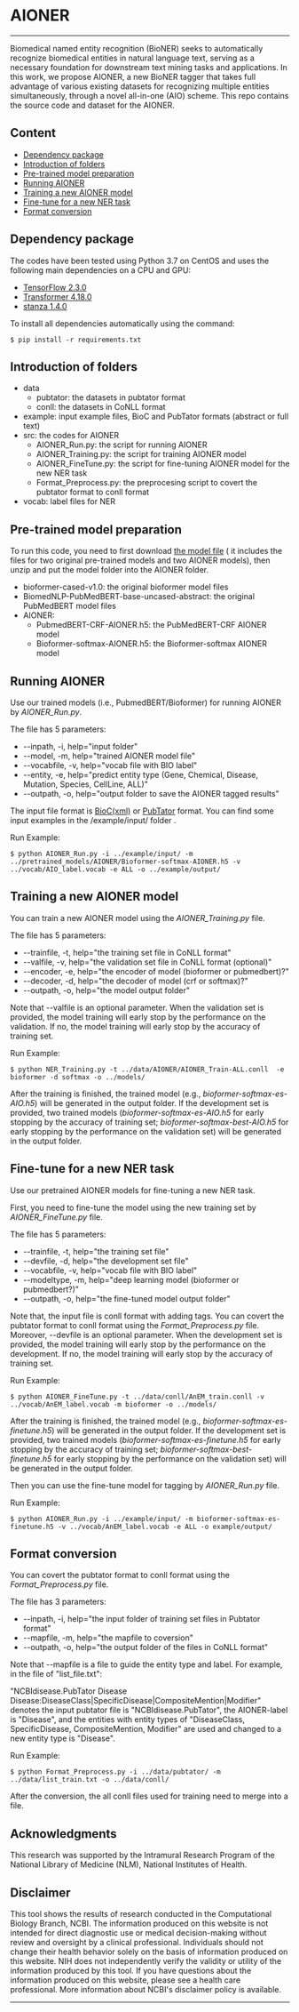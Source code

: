 # AIONER
***
Biomedical named entity recognition (BioNER) seeks to automatically recognize biomedical entities in natural language text, serving as a necessary foundation for downstream text mining tasks and applications. In this work, we propose AIONER, a new BioNER tagger that takes full advantage of various existing datasets for recognizing multiple entities simultaneously, through a novel all-in-one (AIO) scheme. This repo contains the source code and dataset for the AIONER.


## Content
- [Dependency package](#package)
- [Introduction of folders](#intro)
- [Pre-trained model preparation](#preparation)
- [Running AIONER](#tagging)
- [Training a new AIONER model](#training)
- [Fine-tune for a new NER task](#app)
- [Format conversion](#preprocess)



## Dependency package
<a name="package"></a>
The codes have been tested using Python 3.7 on CentOS and uses the following main dependencies on a CPU and GPU:
- [TensorFlow 2.3.0](https://www.tensorflow.org/)
- [Transformer 4.18.0](https://huggingface.co/docs/transformers/installation)
- [stanza 1.4.0](stanfordnlp.github.io/stanza/)


To install all dependencies automatically using the command:

    $ pip install -r requirements.txt


## Introduction of folders
<a name="intro"></a>

- data
	- pubtator: the datasets in pubtator format
	- conll: the datasets in CoNLL format
- example: input example files, BioC and PubTator formats (abstract or full text)
- src: the codes for AIONER
	- AIONER_Run.py: the script for running AIONER
	- AIONER_Training.py: the script for training AIONER model
	- AIONER_FineTune.py: the script for fine-tuning AIONER model for the new NER task
	- Format_Preprocess.py: the preprocesing script to covert the pubtator format to conll format
- vocab: label files for NER


## Pre-trained model preparation
<a name="preparation"></a>

To run this code, you need to first download [the model file](https://ftp.ncbi.nlm.nih.gov/pub/lu/AIONER/pretrained_models.zip) ( it includes the files for two original pre-trained models and two AIONER models), then unzip and put the model folder into the AIONER folder.

- bioformer-cased-v1.0: the original bioformer model files
- BiomedNLP-PubMedBERT-base-uncased-abstract: the original PubMedBERT model files
- AIONER:
	- PubmedBERT-CRF-AIONER.h5: the PubMedBERT-CRF AIONER model
	- Bioformer-softmax-AIONER.h5: the Bioformer-softmax AIONER model



## Running AIONER
<a name="tagging"></a>
Use our trained models (i.e., PubmedBERT/Bioformer) for running AIONER by *AIONER_Run.py*.

The file has 5 parameters:

- --inpath, -i, help="input folder"
- --model, -m, help="trained AIONER model file"
- --vocabfile, -v, help="vocab file with BIO label"
- --entity, -e, help="predict entity type (Gene, Chemical, Disease, Mutation, Species, CellLine, ALL)"
- --outpath, -o, help="output folder to save the AIONER tagged results"

The input file format is [BioC(xml)](bioc.sourceforge.net) or [PubTator](https://www.ncbi.nlm.nih.gov/CBBresearch/Lu/Demo/tmTools/Format.html) format. You can find some input examples in the /example/input/ folder .



Run Example:

    $ python AIONER_Run.py -i ../example/input/ -m ../pretrained_models/AIONER/Bioformer-softmax-AIONER.h5 -v ../vocab/AIO_label.vocab -e ALL -o ../example/output/




## Training a new AIONER model
<a name="training"></a>


You can train a new AIONER model using the *AIONER_Training.py* file.

The file has 5 parameters:

- --trainfile, -t, help="the training set file in CoNLL format"
- --valfile, -v, help="the validation set file in CoNLL format (optional)"
- --encoder, -e, help="the encoder of model (bioformer or pubmedbert)?"
- --decoder, -d, help="the decoder of model (crf or softmax)?"
- --outpath, -o, help="the model output folder"



Note that --valfile is an optional parameter. When the validation set is provided, the model training will early stop by the performance on the validation. If no, the model training will early stop by the accuracy of training set. 

Run Example:

    $ python NER_Training.py -t ../data/AIONER/AIONER_Train-ALL.conll  -e bioformer -d softmax -o ../models/

After the training is finished, the trained model (e.g., *bioformer-softmax-es-AIO.h5*) will be generated in the output folder. If the development set is provided, two trained models (*bioformer-softmax-es-AIO.h5* for early stopping by the accuracy of training set; *bioformer-softmax-best-AIO.h5* for early stopping by the performance on the validation set) will be generated in the output folder.



## Fine-tune for a new NER task
<a name="app"></a>
Use our pretrained AIONER models for fine-tuning a new NER task.

First, you need to fine-tune the model using the new training set by *AIONER_FineTune.py* file.

The file has 5 parameters:

- --trainfile, -t, help="the training set file"
- --devfile, -d, help="the development set file"
- --vocabfile, -v, help="vocab file with BIO label"
- --modeltype, -m, help="deep learning model (bioformer or pubmedbert?)"
- --outpath, -o, help="the fine-tuned model output folder"

Note that, the input file is conll format with adding <ALL></ALL> tags. You can covert the pubtator format to conll format using the *Format_Preprocess.py* file. Moreover, --devfile is an optional parameter. When the development set is provided, the model training will early stop by the performance on the development. If no, the model training will early stop by the accuracy of training set. 

Run Example:

    $ python AIONER_FineTune.py -t ../data/conll/AnEM_train.conll -v ../vocab/AnEM_label.vocab -m bioformer -o ../models/

After the training is finished, the trained model (e.g., *bioformer-softmax-es-finetune.h5*) will be generated in the output folder. If the development set is provided, two trained models (*bioformer-softmax-es-finetune.h5* for early stopping by the accuracy of training set; *bioformer-softmax-best-finetune.h5* for early stopping by the performance on the validation set) will be generated in the output folder.


Then you can use the fine-tune model for tagging by *AIONER_Run.py* file.


Run Example:

    $ python AIONER_Run.py -i ../example/input/ -m bioformer-softmax-es-finetune.h5 -v ../vocab/AnEM_label.vocab -e ALL -o example/output/


## Format conversion
<a name="preprocess"></a>


You can covert the pubtator format to conll format using the *Format_Preprocess.py* file.

The file has 3 parameters:

- --inpath, -i, help="the input folder of training set files in Pubtator format"
- --mapfile, -m, help="the mapfile to coversion"
- --outpath, -o, help="the output folder of the files in CoNLL format"



Note that --mapfile is a file to guide the entity type and label. For example, in the file of "list_file.txt":

"NCBIdisease.PubTator	Disease	Disease:DiseaseClass|SpecificDisease|CompositeMention|Modifier" denotes the input pubtator file is "NCBIdisease.PubTator", the AIONER-label is "Disease", and the entities with entity types of "DiseaseClass, SpecificDisease, CompositeMention, Modifier" are used and changed to a new entity type is "Disease".


Run Example:

    $ python Format_Preprocess.py -i ../data/pubtator/ -m ../data/list_train.txt -o ../data/conll/

After the conversion, the all conll files used for training need to merge into a file.

## Acknowledgments
This research was supported by the Intramural Research Program of the National Library of Medicine (NLM), National Institutes of Health.



## Disclaimer

This tool shows the results of research conducted in the Computational Biology Branch, NCBI. The information produced on this website is not intended for direct diagnostic use or medical decision-making without review and oversight by a clinical professional. Individuals should not change their health behavior solely on the basis of information produced on this website. NIH does not independently verify the validity or utility of the information produced by this tool. If you have questions about the information produced on this website, please see a health care professional. More information about NCBI's disclaimer policy is available.

***